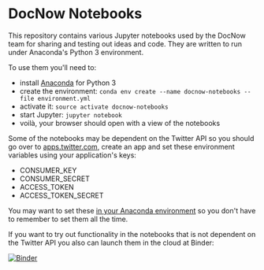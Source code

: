 # DocNow Notebooks

This repository contains various Jupyter notebooks used by the DocNow team
for sharing and testing out ideas and code. They are written to run under 
Anaconda's Python 3 environment.

To use them you'll need to:

* install [Anaconda] for Python 3
* create the environment: `conda env create --name docnow-notebooks --file environment.yml`
* activate it: `source activate docnow-notebooks`
* start Jupyter: `jupyter notebook`
* voilà, your browser should open with a view of the notebooks

Some of the notebooks may be dependent on the Twitter API so you should go over
to [apps.twitter.com], create an app and set these environment variables using
your application's keys:

* CONSUMER_KEY
* CONSUMER_SECRET
* ACCESS_TOKEN
* ACCESS_TOKEN_SECRET

You may want to set these [in your Anaconda environment] so you don't have
to remember to set them all the time.

If you want to try out functionality in the notebooks that is not dependent on
the Twitter API you also can launch them in the cloud at Binder:

[![Binder](http://mybinder.org/badge.svg)](http://mybinder.org/repo/docnow/notebooks)

[Anaconda]: https://www.continuum.io/downloads
[apps.twitter.com]: https://apps.twitter.com
[in your Anaconda environment]: http://conda.pydata.org/docs/using/envs.html#saved-environment-variables
